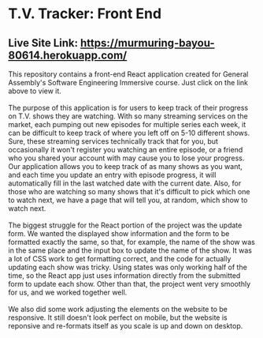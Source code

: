 # T.V. Tracker: Front End

## Live Site Link: https://murmuring-bayou-80614.herokuapp.com/

This repository contains a front-end React application created for General Assembly's Software Engineering Immersive course. Just click on the link above to view it.<br /><br/>
The purpose of this application is for users to keep track of their progress on T.V. shows they are watching. With so many streaming services on the market, each pumping out new episodes for multiple series each week, it can be difficult to keep track of where you left off on 5-10 different shows. Sure, these streaming services technically track that for you, but occasionally it won't register you watching an entire episode, or a friend who you shared your account with may cause you to lose your progress. Our application allows you to keep track of as many shows as you want, and each time you update an entry with episode progress, it will automatically fill in the last watched date with the current date. Also, for those who are watching so many shows that it's difficult to pick which one to watch next, we have a page that will tell you, at random, which show to watch next.<br /><br />
The biggest struggle for the React portion of the project was the update form. We wanted the displayed show information and the form to be formatted exactly the same, so that, for example, the name of the show was in the same place and the input box to update the name of the show. It was a lot of CSS work to get formatting correct, and the code for actually updating each show was tricky. Using states was only working half of the time, so the React app just uses information directly from the submitted form to update each show. Other than that, the project went very smoothly for us, and we worked together well.<br /><br />
We also did some work adjusting the elements on the website to be responsive. It still doesn't look perfect on mobile, but the website is reponsive and re-formats itself as you scale is up and down on desktop.

